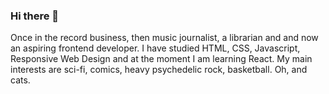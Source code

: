 ### Hi there 👋
Once in the record business, then music journalist, a librarian and and now an aspiring frontend developer.
I have studied HTML, CSS, Javascript, Responsive Web Design and at the moment I am learning React.
My main interests are sci-fi, comics, heavy psychedelic rock, basketball. Oh, and cats.
